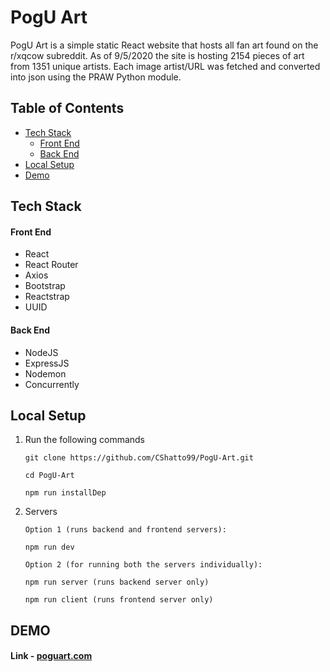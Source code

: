 # PogU Art

PogU Art is a simple static React website that hosts all fan art found on the r/xqcow subreddit. As of 9/5/2020 the site is hosting 2154 pieces of art from 1351 unique artists. Each image artist/URL was fetched and converted into json using the PRAW Python module.

## Table of Contents

- [Tech Stack](#tech-stack)
  - [Front End](#front-end)
  - [Back End](#back-end)
- [Local Setup](#local-setup)
- [Demo](#demo)

## Tech Stack

#### Front End
* React
* React Router
* Axios
* Bootstrap
* Reactstrap
* UUID

#### Back End
* NodeJS
* ExpressJS
* Nodemon
* Concurrently

## Local Setup
1. Run the following commands 
    ```
    git clone https://github.com/CShatto99/PogU-Art.git
    
    cd PogU-Art
    
    npm run installDep
    ```
4. Servers
    ```
    Option 1 (runs backend and frontend servers):
    
    npm run dev
    
    Option 2 (for running both the servers individually):
    
    npm run server (runs backend server only)
    
    npm run client (runs frontend server only)
    ```
## DEMO

#### Link - [poguart.com](http://poguart.com)
